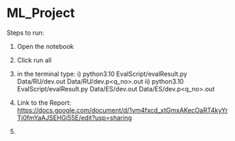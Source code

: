 # ML_Project


Steps to run:
1) Open the notebook
2) Click run all
3) in the terminal type:
    i)  python3.10 EvalScript/evalResult.py Data/RU/dev.out Data/RU/dev.p<q_no>.out
   ii)  python3.10 EvalScript/evalResult.py Data/ES/dev.out Data/ES/dev.p<q_no>.out

4) Link to the Report: https://docs.google.com/document/d/1ym4fxcd_xtGmxAKecOaRT4kyYrTj0fmYaAJSEHGi55E/edit?usp=sharing
5) 
   
